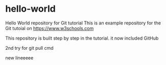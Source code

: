 # hello-world
Hello World repository for Git tutorial
This is an example repository for the Git tutoial on https://www.w3schools.com

This repository is built step by step in the tutorial. 
it now included GitHub

2nd try for git pull cmd

new lineeeee